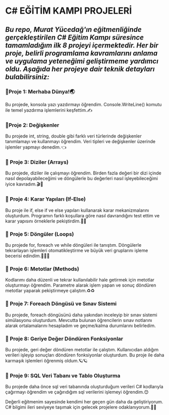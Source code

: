 # C# EĞİTİM KAMPI PROJELERİ
## **_Bu repo, Murat Yücedağ'ın eğitmenliğinde gerçekleştirilen C# Eğitim Kampı süresince tamamladığım ilk 8 projeyi içermektedir. Her bir proje, belirli programlama kavramlarını anlama ve uygulama yeteneğimi geliştirmeme yardımcı oldu. Aşağıda her projeye dair teknik detayları bulabilirsiniz:_**
### 💫Proje 1: Merhaba Dünya!🌏
Bu projede, konsola yazı yazdırmayı öğrendim. Console.WriteLine() komutu ile temel yazdırma işlemlerini keşfettim.✍️
### 💫Proje 2: Değişkenler
Bu projede int, string, double gibi farklı veri türlerinde değişkenler tanımlamayı ve kullanmayı öğrendim. Veri tipleri ve değişkenler üzerinde işlemler yapmayı denedim.👈
### 💫 Proje 3: Diziler (Arrays)
Bu projede, diziler ile çalışmayı öğrendim. Birden fazla değeri bir dizi içinde nasıl depolayabileceğimi ve döngülerle bu değerleri nasıl işleyebileceğimi iyice kavradım.🎬🔁 
### 💫 Proje 4: Karar Yapıları (If-Else)
Bu proje ile if, else if ve else yapıları kullanarak karar mekanizmalarını oluşturdum. Programın farklı koşullara göre nasıl davrandığını test ettim ve karar yapısını örneklerle pekiştirdim.📿📿
### 💫 Proje 5: Döngüler (Loops)
Bu projede for,  foreach ve while  döngüleri ile tanıştım. Döngülerle tekrarlayan işlemleri otomatikleştirme ve büyük veri gruplarını işleme becerisi edindim.🧣🧣🧣
### 💫 Proje 6: Metotlar (Methods)
Kodlarımı daha düzenli ve tekrar kullanılabilir hale getirmek için metotlar oluşturmayı öğrendim. Parametre alarak işlem yapan ve sonuç döndüren metotlar yaparak pekiştirmeye çalıştım.♻️♻️
### 💫 Proje 7: Foreach Döngüsü ve Sınav Sistemi
Bu projede, foreach döngüsünü daha yakından inceleyip bir sınav sistemi simülasyonu oluşturdum. Mevcutta bulunan öğrencilerin sınav notlarını alarak ortalamalarını hesapladım ve geçme/kalma durumlarını belirledim.
### 💫 Proje 8: Geriye Değer Döndüren Fonksiyonlar
Bu projede, geri değer döndüren metotlar ile çalıştım. Kullanıcıdan aldığım verileri işleyip sonuçları döndüren fonksiyonlar oluşturdum. Bu proje ile daha karmaşık işlemleri öğrenmiş oldum.🪐🪐
### 💫 Proje 9: SQL Veri Tabanı ve Tablo Oluşturma 
Bu projede daha önce sql veri tabanında oluşturduğum verileri C# kodlarıyla çağırmayı öğrendim ve çağırıdığım sql verilerini işlemeyi öğrendim.😊

Değerli eğitmenim sayesinde kendimi her geçen gün daha da geliştiriyorum. C# bilgimi ileri seviyeye taşımak için gelecek projelere odaklanıyorum.🪬🪬
